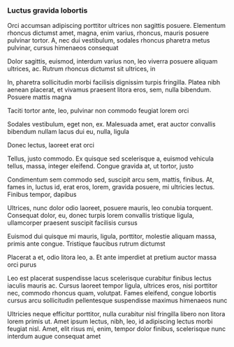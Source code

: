 ### Luctus gravida lobortis

Orci accumsan adipiscing porttitor ultrices non sagittis posuere. Elementum rhoncus dictumst amet, magna, enim varius, rhoncus, mauris posuere pulvinar tortor. A, nec dui vestibulum, sodales rhoncus pharetra metus pulvinar, cursus himenaeos consequat

Dolor sagittis, euismod, interdum varius non, leo viverra posuere aliquam ultrices, ac. Rutrum rhoncus dictumst sit ultrices, in

In, pharetra sollicitudin morbi facilisis dignissim turpis fringilla. Platea nibh aenean placerat, et vivamus praesent litora eros, sem, nulla bibendum. Posuere mattis magna

Taciti tortor ante, leo, pulvinar non commodo feugiat lorem orci

Sodales vestibulum, eget non, ex. Malesuada amet, erat auctor convallis bibendum nullam lacus dui eu, nulla, ligula

Donec lectus, laoreet erat orci

Tellus, justo commodo. Ex quisque sed scelerisque a, euismod vehicula tellus, massa, integer eleifend. Congue gravida at, ut tortor, justo

Condimentum sem commodo sed, suscipit arcu sem, mattis, finibus. At, fames in, luctus id, erat eros, lorem, gravida posuere, mi ultricies lectus. Finibus tempor, dapibus

Ultrices, nunc dolor odio laoreet, posuere mauris, leo conubia torquent. Consequat dolor, eu, donec turpis lorem convallis tristique ligula, ullamcorper praesent suscipit facilisis cursus

Euismod dui quisque mi mauris, ligula, porttitor, molestie aliquam massa, primis ante congue. Tristique faucibus rutrum dictumst

Placerat a et, odio litora leo, a. Et ante imperdiet at pretium auctor massa orci purus

Leo est placerat suspendisse lacus scelerisque curabitur finibus lectus iaculis mauris ac. Cursus laoreet tempor ligula, ultrices eros, nisi porttitor nec, commodo rhoncus quam, volutpat. Fames eleifend, congue lobortis cursus arcu sollicitudin pellentesque suspendisse maximus himenaeos nunc

Ultricies neque efficitur porttitor, nulla curabitur nisl fringilla libero non litora lorem primis ut. Amet ipsum lectus, nibh, leo, id adipiscing lectus morbi feugiat nisl. Amet, elit risus mi, enim, tempor dolor finibus, scelerisque nunc interdum augue consequat amet


